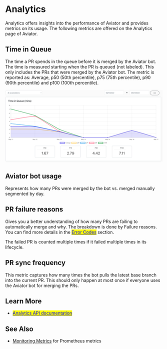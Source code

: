 # Analytics

Analytics offers insights into the performance of Aviator and provides metrics on its usage. The following metrics are offered on the Analytics page of Aviator.

## **Time in Queue**

The time a PR spends in the queue before it is merged by the Aviator bot. The time is measured starting when the PR is queued (not labeled). This only includes the PRs that were merged by the Aviator bot. The metric is reported as: Average, p50 (50th percentile), p75 (75th percentile), p90 (90th percentile) and p100 (100th percentile).

![](<../../.gitbook/assets/Screen Shot 2022-05-17 at 3.36.03 PM.png>)

## Aviator **bot usage**

Represents how many PRs were merged by the bot vs. merged manually segmented by day.

## **PR failure reasons**

Gives you a better understanding of how many PRs are failing to automatically merge and why. The breakdown is done by Failure reasons. You can find more details in the [<mark style="color:blue;">Error Codes</mark>](../reference/status-codes.md) section.

The failed PR is counted multiple times if it failed multiple times in its lifecycle.

## **PR sync frequency**

This metric captures how many times the bot pulls the latest base branch into the current PR. This should only happen at most once if everyone uses the Aviator bot for merging the PRs.

## Learn More

* [<mark style="color:blue;">Analytics API documentation</mark>](../../api/)

## See Also

* [Monitoring Metrics](../../api/reference/monitoring-metrics.md) for Prometheus metrics
